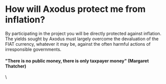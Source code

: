 # How will Axodus protect me from inflation?

By participating in the project you will be directly protected against inflation. The yields sought by Axodus must largely overcome the devaluation of the FIAT currency, whatever it may be, against the often harmful actions of irresponsible governments.

#### "There is no public money, there is only taxpayer money" (Margaret Thatcher)

\


